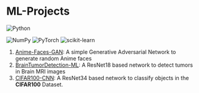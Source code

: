 # ML-Projects

![Python](https://img.shields.io/badge/python-3670A0?style=for-the-badge&logo=python&logoColor=ffdd54)

![NumPy](https://img.shields.io/badge/numpy-%23013243.svg?style=for-the-badge&logo=numpy&logoColor=white)
![PyTorch](https://img.shields.io/badge/PyTorch-%23EE4C2C.svg?style=for-the-badge&logo=PyTorch&logoColor=white)
![scikit-learn](https://img.shields.io/badge/scikit--learn-%23F7931E.svg?style=for-the-badge&logo=scikit-learn&logoColor=white)

1. [Anime-Faces-GAN](https://github.com/geetmankar/ML-Projects/tree/main/Anime-Faces-GAN): A simple Generative Adversarial Network to generate random Anime faces
1. [BrainTumorDetection-ML](https://github.com/geetmankar/ML-Projects/tree/main/BrainTumorDetection-ML): A ResNet18 based network to detect tumors in Brain MRI images
1. [CIFAR100-CNN](https://github.com/geetmankar/ML-Projects/tree/main/CIFAR100-CNN): A ResNet34 based network to classify objects in the **CIFAR100** Dataset.
